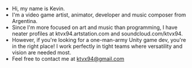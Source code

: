- Hi, my name is Kevin.
- I'm a video game artist, animator, developer and music composer from Argentina.
- Since I'm more focused on art and music than programming, I have neater profiles at ktvx94.artstation.com and soundcloud.com/ktvx94. 
- However, if you're looking for a one-man-army Unity game dev, you're in the right place! I work perfectly in tight teams where versatility and vision are needed most.
- Feel free to contact me at ktvx94@gmail.com 

<!---
KTVX94/KTVX94 is a ✨ special ✨ repository because its `README.md` (this file) appears on your GitHub profile.
You can click the Preview link to take a look at your changes.
--->

